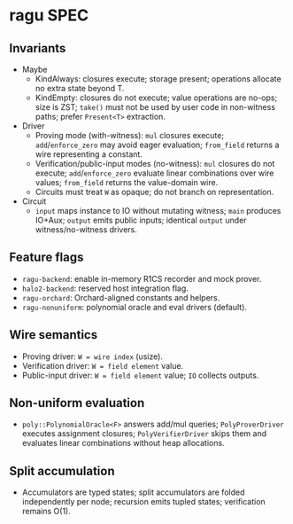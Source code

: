 # ragu SPEC

## Invariants

- Maybe
  - KindAlways: closures execute; storage present; operations allocate no extra state beyond T.
  - KindEmpty: closures do not execute; value operations are no-ops; size is ZST; `take()` must not be used by user code in non-witness paths; prefer `Present<T>` extraction.
- Driver
  - Proving mode (with-witness): `mul` closures execute; `add`/`enforce_zero` may avoid eager evaluation; `from_field` returns a wire representing a constant.
  - Verification/public-input modes (no-witness): `mul` closures do not execute; `add`/`enforce_zero` evaluate linear combinations over wire values; `from_field` returns the value-domain wire.
  - Circuits must treat `W` as opaque; do not branch on representation.
- Circuit
  - `input` maps instance to IO without mutating witness; `main` produces IO+Aux; `output` emits public inputs; identical `output` under witness/no-witness drivers.

## Feature flags

- `ragu-backend`: enable in-memory R1CS recorder and mock prover.
- `halo2-backend`: reserved host integration flag.
- `ragu-orchard`: Orchard-aligned constants and helpers.
- `ragu-nonuniform`: polynomial oracle and eval drivers (default).

## Wire semantics

- Proving driver: `W = wire index` (usize).
- Verification driver: `W = field element` value.
- Public-input driver: `W = field element` value; `IO` collects outputs.

## Non-uniform evaluation

- `poly::PolynomialOracle<F>` answers add/mul queries; `PolyProverDriver` executes assignment closures; `PolyVerifierDriver` skips them and evaluates linear combinations without heap allocations.

## Split accumulation

- Accumulators are typed states; split accumulators are folded independently per node; recursion emits tupled states; verification remains O(1).
